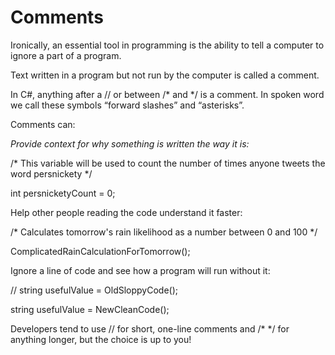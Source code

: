 # Comments

Ironically, an essential tool in programming is the ability to tell a computer to ignore a part of a program. 

Text written in a program but not run by the computer is called a comment. 

In C#, anything after a // or between /* and */ is a comment. In spoken word we call these symbols “forward slashes” and “asterisks”.

Comments can:

*Provide context for why something is written the way it is:*

/* This variable will be used to count the number of times anyone tweets the word persnickety */

int persnicketyCount = 0;

Help other people reading the code understand it faster:

/* Calculates tomorrow's rain likelihood as a number between 0 and 100 */

ComplicatedRainCalculationForTomorrow();

Ignore a line of code and see how a program will run without it:

// string usefulValue = OldSloppyCode();

string usefulValue = NewCleanCode();

Developers tend to use // for short, one-line comments and /* */ for anything longer, but the choice is up to you!